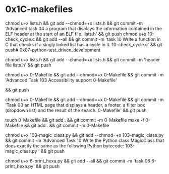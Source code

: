 # 0x1C-makefiles

chmod u+x lists.h && git add --chmod=+x lists.h && git commit -m 'Advanced task 04 a program that displays the information contained in the ELF header at the start of an ELF file. lists.h' && git push
chmod u+x 10-check_cycle.c && git add --all && git commit -m 'task 10 Write a function in C that checks if a singly linked list has a cycle in it. 10-check_cycle.c' && git push# 0x07-python-test_driven_development

chmod u+x lists.h && git add --chmod=+x lists.h && git commit -m 'header file lists.h' && git push

chmod u+x 0-Makefile && git add --chmod=+x 0-Makefile && git commit -m 'Advanced Task 103 Accessibility support 0-Makefile'

&& git push

chmod u+x 0-Makefile && git add --chmod=+x 0-Makefile && git commit -m 'Task 00 an HTML page that displays a header, a footer, a filter box (dropdown list) and the result of the search. 0-Makefile'
&& git push

touch 0-Makefile && git add . && git commit -m 0-Makefile
make -f 0-Makefile && git add . && git commit -m 0-Makefile

chmod u+x 103-magic_class.py && git add --chmod=+x 103-magic_class.py && git commit -m 'Advanced Task 10 Write the Python class MagicClass that does exactly the same as the following Python bytecode: 103-magic_class.py ' && git push

chmod u+x 6-print_hexa.py && git add --all && git commit -m 'task 06 6-print_hexa.py' && git push
